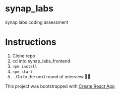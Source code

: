 # synap_labs
synap labs coding assessment 

# Instructions 

 1. Clone repo
 2. cd into synap_labs_frontend
 3. `npm install`
 4. `npm start`
 5. ...On to the next round of interview 👍🏽




This project was bootstrapped with [Create React App](https://github.com/facebookincubator/create-react-app)
